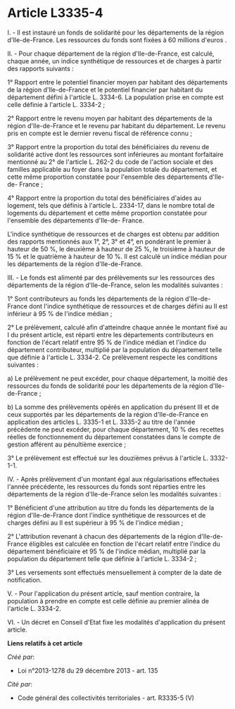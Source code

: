 # Article L3335-4

I. - Il est instauré un fonds de solidarité pour les départements de la région d'Ile-de-France. Les ressources du fonds sont
fixées à 60 millions d'euros .   

II. - Pour chaque département de la région d'Ile-de-France, est calculé, chaque année, un indice synthétique de ressources et
de charges à partir des rapports suivants : 

1° Rapport entre le potentiel financier moyen par habitant des départements de la région d'Ile-de-France et le potentiel
financier par habitant du département défini à l'article L. 3334-6. La population prise en compte est celle définie à
l'article L. 3334-2 ; 

2° Rapport entre le revenu moyen par habitant des départements de la région d'Ile-de-France et le revenu par habitant du
département. Le revenu pris en compte est le dernier revenu fiscal de référence connu ; 

3° Rapport entre la proportion du total des bénéficiaires du revenu de solidarité active dont les ressources sont inférieures
au montant forfaitaire mentionné au 2° de l'article L. 262-2 du code de l'action sociale et des familles applicable au foyer
dans la population totale du département, et cette même proportion constatée pour l'ensemble des départements d'Ile-de-
France ; 

4° Rapport entre la proportion du total des bénéficiaires d'aides au logement, tels que définis à l'article L. 2334-17, dans
le nombre total de logements du département et cette même proportion constatée pour l'ensemble des départements d'Ile-de-
France. 

L'indice synthétique de ressources et de charges est obtenu par addition des rapports mentionnés aux 1°, 2°, 3° et 4°, en
pondérant le premier à hauteur de 50 %, le deuxième à hauteur de 25 %, le troisième à hauteur de 15 % et le quatrième à
hauteur de 10 %. Il est calculé un indice médian pour les départements de la région d'Ile-de-France. 

III. - Le fonds est alimenté par des prélèvements sur les ressources des départements de la région d'Ile-de-France, selon les
modalités suivantes : 

1° Sont contributeurs au fonds les départements de la région d'Ile-de-France dont l'indice synthétique de ressources et de
charges défini au II est inférieur à 95 % de l'indice médian ; 

2° Le prélèvement, calculé afin d'atteindre chaque année le montant fixé au I du présent article, est réparti entre les
départements contributeurs en fonction de l'écart relatif entre 95 % de l'indice médian et l'indice du département
contributeur, multiplié par la population du département telle que définie à l'article L. 3334-2. Ce prélèvement respecte les
conditions suivantes : 

a) Le prélèvement ne peut excéder, pour chaque département, la moitié des ressources du fonds de solidarité pour les
départements de la région d'Ile-de-France ; 

b) La somme des prélèvements opérés en application du présent III et de ceux supportés par les départements de la région
d'Ile-de-France en application des articles L. 3335-1 et L. 3335-2 au titre de l'année précédente ne peut excéder, pour
chaque département, 10 % des recettes réelles de fonctionnement du département constatées dans le compte de gestion afférent
au pénultième exercice ; 

3° Le prélèvement est effectué sur les douzièmes prévus à l'article L. 3332-1-1. 

IV. - Après prélèvement d'un montant égal aux régularisations effectuées l'année précédente, les ressources du fonds sont
réparties entre les départements de la région d'Ile-de-France selon les modalités suivantes : 

1° Bénéficient d'une attribution au titre du fonds les départements de la région d'Ile-de-France dont l'indice synthétique de
ressources et de charges défini au II est supérieur à 95 % de l'indice médian ; 

2° L'attribution revenant à chacun des départements de la région d'Ile-de-France éligibles est calculée en fonction de
l'écart relatif entre l'indice du département bénéficiaire et 95 % de l'indice médian, multiplié par la population du
département telle que définie à l'article L. 3334-2 ; 

3° Les versements sont effectués mensuellement à compter de la date de notification. 

V. - Pour l'application du présent article, sauf mention contraire, la population à prendre en compte est celle définie au
premier alinéa de l'article L. 3334-2. 

VI. - Un décret en Conseil d'Etat fixe les modalités d'application du présent article.

**Liens relatifs à cet article**

_Créé par_:

  - Loi n°2013-1278 du 29 décembre 2013 - art. 135

_Cité par_:

  - Code général des collectivités territoriales - art. R3335-5 (V)
